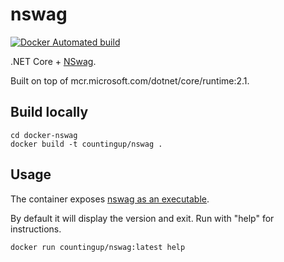 # nswag

[![Docker Automated build](https://img.shields.io/docker/build/countingup/nswag.svg)](https://hub.docker.com/r/countingup/nswag/builds/)

.NET Core + [NSwag](https://github.com/RicoSuter/NSwag).

Built on top of mcr.microsoft.com/dotnet/core/runtime:2.1.

## Build locally

```
cd docker-nswag
docker build -t countingup/nswag .
```

## Usage

The container exposes [nswag as an executable](https://github.com/RicoSuter/NSwag/wiki/CommandLine).

By default it will display the version and exit. Run with "help" for instructions.

```
docker run countingup/nswag:latest help
```
